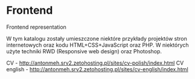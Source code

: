 # Frontend
Frontend representation

W tym katalogu zostały umieszczone niektóre przykłady projektów stron internetowych oraz kodu HTML+CSS+JavaScript oraz PHP.
W niektórych użyte techniki RWD (Responsive web design) oraz Photoshop.

CV - http://antonmeh.srv2.zetohosting.pl/sites/cv-polish/index.html
CV english - http://antonmeh.srv2.zetohosting.pl/sites/cv-english/index.html
